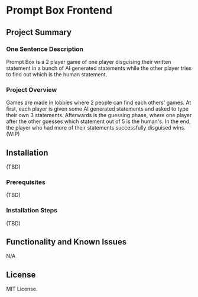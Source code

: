 # Prompt Box Frontend

## Project Summary

### One Sentence Description
  Prompt Box is a 2 player game of one player disguising their written statement in a bunch of AI generated statements while the other player tries to find out which is the human statement.
### Project Overview
  Games are made in lobbies where 2 people can find each others' games.  At first, each player is given some AI generated statements and asked to type their own 3 statements.  Afterwards is the guessing phase, where one player after the other guesses which statement out of 5 is the human's.  In the end, the player who had more of their statements successfully disguised wins. (WIP)
## Installation
(TBD)
### Prerequisites
(TBD)
### Installation Steps
(TBD)
## Functionality and Known Issues
N/A
## License
  MIT License.
